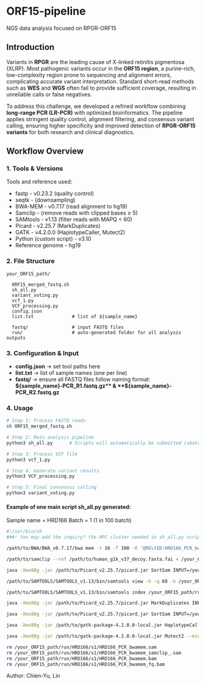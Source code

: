 # ORF15-pipeline

NGS data analysis focused on RPGR-ORF15

## Introduction

Variants in **RPGR** are the leading cause of X-linked retinitis pigmentosa (XLRP). Most pathogenic variants occur in the **ORF15 region**, a purine-rich, low-complexity region prone to sequencing and alignment errors, complicating accurate variant interpretation. Standard short-read methods such as **WES** and **WGS** often fail to provide sufficient coverage, resulting in unreliable calls or false negatives.

To address this challenge, we developed a refined workflow combining **long-range PCR (LR-PCR)** with optimized bioinformatics. The pipeline applies stringent quality control, alignment filtering, and consensus variant calling, ensuring higher specificity and improved detection of **RPGR-ORF15 variants** for both research and clinical diagnostics.

## Workflow Overview

### 1. Tools & Versions

Tools and reference used:

- fastp - v0.23.2 (quality control)  
- seqtk - (downsampling)  
- BWA-MEM - v0.7.17 (read alignment to hg19)  
- Samclip - (remove reads with clipped bases ≥ 5)  
- SAMtools - v1.13 (filter reads with MAPQ < 60)  
- Picard - v2.25.7 (MarkDuplicates)  
- GATK - v4.2.0.0 (HaplotypeCaller, Mutect2)  
- Python (custom script) - v3.10  
- Reference genome - hg19

### 2. File Structure

```plaintext
your_ORF15_path/

  ORF15_merged_fastq.sh
  sh_all.py
  variant_voting.py
  vcf_1.py
  VCF_processing.py
  config.json
  list.txt              # list of ${sample_name}

  fastq/                # input FASTQ files
  run/                  # auto-generated folder for all analysis outputs
```

### 3. Configuration & Input

- **config.json** → set tool paths here  
- **list.txt** → list of sample names (one per line)  
- **fastq/** → ensure all FASTQ files follow naming format: **${sample_name}-PCR_R1.fastq.gz** & **${sample_name}-PCR_R2.fastq.gz**

### 4. Usage

```bash
# Step 1: Process FASTQ reads
sh ORF15_merged_fastq.sh 

# Step 2: Main analysis pipeline
python3 sh_all.py      # Scripts will automatically be submitted (sbatch) to the HPC cluster for execution

# Step 3: Process VCF file
python3 vcf_1.py 

# Step 4: Generate variant results
python3 VCF_processing.py 

# Step 5: Final consensus calling
python3 variant_voting.py
```

#### Example of one main script sh_all.py generated:

Sample name = HRD166
Batch = 1 (1 in 100 batch)

```bash
#!/usr/bin/sh
###! You may add the inquiry? the HPC cluster needed in sh_all.py script.

/path/to/BWA/BWA_v0.7.17/bwa mem -t 16 -T 100 -R '@RG\tID:HRD166_PCR_bwamem\tLB:HRD166_PCR_bwamem\tSM:HRD166_PCR_bwamem\tPL:ILLUMINA' /path/to/human_g1k_v37_decoy.fasta /your_ORF15_path/fastq_trimmed/d_single_test100/HRD166-PCR_merge_qc_s1_100000.fastq > /your_ORF15_path/run/HRD166/s1/HRD166_PCR_bwamem.sam &&

/path/to/samclip --ref /path/to/human_g1k_v37_decoy.fasta.fai < /your_ORF15_path/run/HRD166/s1/HRD166_PCR_bwamem.sam > /your_ORF15_path/run/HRD166/s1/HRD166_PCR_bwamem_samclip_.sam &&

java -Xmx80g -jar /path/to/Picard_v2.25.7/picard.jar SortSam INPUT=/your_ORF15_path/run/HRD166/s1/HRD166_PCR_bwamem_samclip_.sam OUTPUT=/your_ORF15_path/run/HRD166/s1/HRD166_PCR_bwamem.bam SORT_ORDER=coordinate VALIDATION_STRINGENCY=LENIENT CREATE_INDEX=true &&

/path/to/SAMTOOLS/SAMTOOLS_v1.13/bin/samtools view -h -q 60 -b /your_ORF15_path/run/HRD166/s1/HRD166_PCR_bwamem.bam > /your_ORF15_path/run/HRD166/s1/HRD166_PCR_bwamem_fq.bam &&

/path/to/SAMTOOLS/SAMTOOLS_v1.13/bin/samtools index /your_ORF15_path/run/HRD166/s1/HRD166_PCR_bwamem_fq.bam &&

java -Xmx80g -jar /path/to/Picard_v2.25.7/picard.jar MarkDuplicates INPUT=/your_ORF15_path/run/HRD166/s1/HRD166_PCR_bwamem_fq.bam OUTPUT=/your_ORF15_path/run/HRD166/s1/HRD166_PCR_bwamem.marked.bam METRICS_FILE=/your_ORF15_path/run/HRD166/s1/HRD166_PCR_bwamem_metrics VALIDATION_STRINGENCY=LENIENT CREATE_INDEX=true &&

java -Xmx80g -jar /path/to/Picard_v2.25.7/picard.jar SortSam INPUT=/your_ORF15_path/run/HRD166/s1/HRD166_PCR_bwamem.marked.bam OUTPUT=/your_ORF15_path/run/HRD166/s1/HRD166_PCR_bwamem.marked.indexed.bam SORT_ORDER=coordinate VALIDATION_STRINGENCY=LENIENT CREATE_INDEX=true &&

java -Xmx80g -jar /path/to/gatk-package-4.2.0.0-local.jar HaplotypeCaller --minimum-mapping-quality 60 -L X:38145300-38145800 -R /path/to/human_g1k_v37_decoy.fasta -I /your_ORF15_path/run/HRD166/s1/HRD166_PCR_bwamem.marked.indexed.bam -O /your_ORF15_path/run/HRD166/s1/HRD166_PCR_bwamem.haplotype_region.SnpIndel.vcf.gz -bamout /your_ORF15_path/run/HRD166/s1/HRD166_PCR_bwamem.haplotype_region.bamout.bam

java -Xmx80g -jar /path/to/gatk-package-4.2.0.0-local.jar Mutect2 --minimum-mapping-quality 60 -L X:38145300-38145800 -R /path/to/human_g1k_v37_decoy.fasta -I /your_ORF15_path/run/HRD166/s1/HRD166_PCR_bwamem.marked.indexed.bam -O /your_ORF15_path/run/HRD166/s1/HRD166_PCR_bwamem.Mutect2_region.vcf.gz -bamout /your_ORF15_path/run/HRD166/s1/HRD166_PCR_bwamem.Mutect2_region.bamout.bam

rm /your_ORF15_path/run/HRD166/s1/HRD166_PCR_bwamem.sam
rm /your_ORF15_path/run/HRD166/s1/HRD166_PCR_bwamem_samclip_.sam
rm /your_ORF15_path/run/HRD166/s1/HRD166_PCR_bwamem.bam
rm /your_ORF15_path/run/HRD166/s1/HRD166_PCR_bwamem_fq.bam
```

Author: Chien-Yu, Lin
